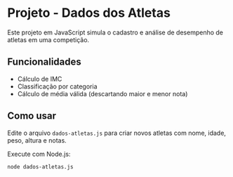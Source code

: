 # Projeto - Dados dos Atletas

Este projeto em JavaScript simula o cadastro e análise de desempenho de atletas em uma competição.

## Funcionalidades

- Cálculo de IMC
- Classificação por categoria
- Cálculo de média válida (descartando maior e menor nota)

## Como usar

Edite o arquivo `dados-atletas.js` para criar novos atletas com nome, idade, peso, altura e notas.

Execute com Node.js:

```bash
node dados-atletas.js
